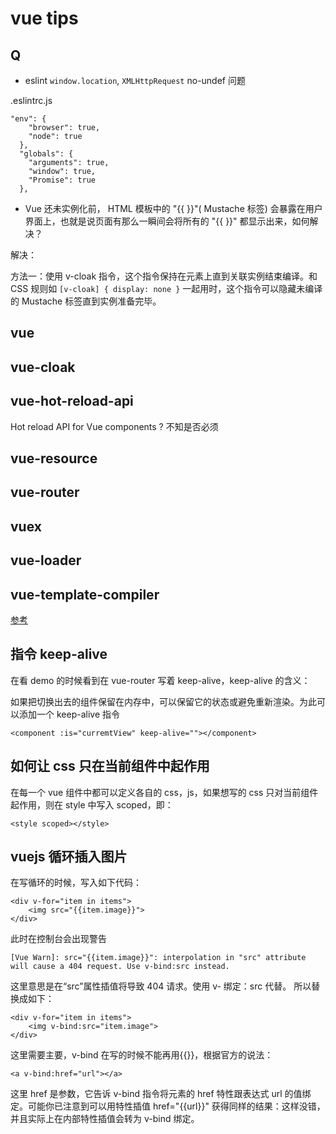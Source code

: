 vue tips
===

 Q
---

- eslint `window.location`, `XMLHttpRequest` no-undef 问题

.eslintrc.js
```
"env": {
    "browser": true,
    "node": true
  },
  "globals": {
    "arguments": true,
    "window": true,
    "Promise": true
  },
```

- Vue 还未实例化前， HTML 模板中的 "{{ }}"( Mustache 标签) 会暴露在用户界面上，也就是说页面有那么一瞬间会将所有的 "{{ }}" 都显示出来，如何解决？

解决：

方法一：使用 v-cloak 指令，这个指令保持在元素上直到关联实例结束编译。和 CSS 规则如 `[v-cloak] { display: none }` 一起用时，这个指令可以隐藏未编译的 Mustache 标签直到实例准备完毕。

vue
---

## vue-cloak

## vue-hot-reload-api

Hot reload API for Vue components ? 不知是否必须

## vue-resource

## vue-router

## vuex

## vue-loader

## vue-template-compiler


[参考](https://gold.xitu.io/entry/5775d1b76be3ff006af364a7)

指令 keep-alive
---

在看 demo 的时候看到在 vue-router 写着 keep-alive，keep-alive 的含义：

如果把切换出去的组件保留在内存中，可以保留它的状态或避免重新渲染。为此可以添加一个 keep-alive 指令

```
<component :is="curremtView" keep-alive=""></component>
```

如何让 css 只在当前组件中起作用
---

在每一个 vue 组件中都可以定义各自的 css，js，如果想写的 css 只对当前组件起作用，则在 style 中写入 scoped，即：
```
<style scoped></style>
```

vuejs 循环插入图片
---

在写循环的时候，写入如下代码：
```
<div v-for="item in items">
    <img src="{{item.image}}">
</div>
```

此时在控制台会出现警告
```
[Vue Warn]: src="{{item.image}}": interpolation in "src" attribute will cause a 404 request. Use v-bind:src instead.
```
这里意思是在“src”属性插值将导致 404 请求。使用 v- 绑定：src 代替。
所以替换成如下：
```
<div v-for="item in items">
    <img v-bind:src="item.image">
</div>
```

这里需要主要，v-bind 在写的时候不能再用{{}}，根据官方的说法：
```
<a v-bind:href="url"></a>
```

这里 href 是参数，它告诉 v-bind 指令将元素的 href 特性跟表达式 url 的值绑定。可能你已注意到可以用特性插值 href="{{url}}" 获得同样的结果：这样没错，并且实际上在内部特性插值会转为 v-bind 绑定。


